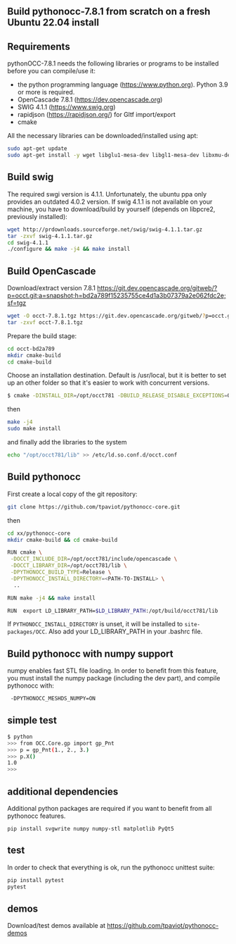 Build pythonocc-7.8.1 from scratch on a fresh Ubuntu 22.04 install
------------------------------------------------------------------

Requirements
------------

pythonOCC-7.8.1 needs the following libraries or programs to be installed before you
can compile/use it:

*   the python programming language (<https://www.python.org>). Python 3.9 or more is required.
*   OpenCascade 7.8.1 (<https://dev.opencascade.org>)
*   SWIG 4.1.1 (<https://www.swig.org>)
*   rapidjson (<https://rapidjson.org/>) for Gltf import/export
*   cmake

All the necessary libraries can be downloaded/installed using apt:
```bash
sudo apt-get update
sudo apt-get install -y wget libglu1-mesa-dev libgl1-mesa-dev libxmu-dev libxi-dev build-essential cmake libfreetype6-dev tk-dev python3-dev rapidjson-dev python3 git python3-pip libpcre2-dev
```

Build swig
----------
The required swgi version is 4.1.1. Unfortunately, the ubuntu ppa only provides an outdated 4.0.2 version. If swig 4.1.1 is not available on your machine, you have to download/build by yourself (depends on libpcre2, previously installed):
```bash
wget http://prdownloads.sourceforge.net/swig/swig-4.1.1.tar.gz
tar -zxvf swig-4.1.1.tar.gz
cd swig-4.1.1
./configure && make -j4 && make install
```

Build OpenCascade
-----------------
Download/extract version 7.8.1 https://git.dev.opencascade.org/gitweb/?p=occt.git;a=snapshot;h=bd2a789f15235755ce4d1a3b07379a2e062fdc2e;sf=tgz

```bash
wget -O occt-7.8.1.tgz https://git.dev.opencascade.org/gitweb/?p=occt.git;a=snapshot;h=bd2a789f15235755ce4d1a3b07379a2e062fdc2e;sf=tgz
tar -zxvf occt-7.8.1.tgz
```

Prepare the build stage:
```bash
cd occt-bd2a789
mkdir cmake-build
cd cmake-build
```

Choose an installation destination. Default is /usr/local, but it is better to set up
an other folder so that it's easier to work with concurrent versions.
```bash
$ cmake -DINSTALL_DIR=/opt/occt781 -DBUILD_RELEASE_DISABLE_EXCEPTIONS=OFF ..
```
then
```bash
make -j4
sudo make install
```
and finally add the libraries to the system
```bash
echo "/opt/occt781/lib" >> /etc/ld.so.conf.d/occt.conf
```

Build pythonocc
---------------
First create a local copy of the git repository:
```bash
git clone https://github.com/tpaviot/pythonocc-core.git
```
then
```bash
cd xx/pythonocc-core
mkdir cmake-build && cd cmake-build

RUN cmake \
 -DOCCT_INCLUDE_DIR=/opt/occt781/include/opencascade \
 -DOCCT_LIBRARY_DIR=/opt/occt781/lib \
 -DPYTHONOCC_BUILD_TYPE=Release \
 -DPYTHONOCC_INSTALL_DIRECTORY=<PATH-TO-INSTALL> \
  ..

RUN make -j4 && make install 

RUN  export LD_LIBRARY_PATH=$LD_LIBRARY_PATH:/opt/build/occt781/lib
```

If `PYTHONOCC_INSTALL_DIRECTORY` is unset, it will be installed to `site-packages/OCC`. Also add your LD_LIBRARY_PATH in your .bashrc file.

Build pythonocc with numpy support
----------------------------------
numpy enables fast STL file loading. In order to benefit from this feature, you must install the numpy package (including the dev part), and compile pythonocc with:
```bash
 -DPYTHONOCC_MESHDS_NUMPY=ON
```

simple test
-----------
```bash
$ python
>>> from OCC.Core.gp import gp_Pnt
>>> p = gp_Pnt(1., 2., 3.)
>>> p.X()
1.0
>>>
```

additional dependencies
-----------------------
Additional python packages are required if you want to benefit from all pythonocc features.
```
pip install svgwrite numpy numpy-stl matplotlib PyQt5
```

test
----
In order to check that everything is ok, run the pythonocc unittest suite:

```bash
pip install pytest
pytest
```

demos
-----
Download/test demos available at <https://github.com/tpaviot/pythonocc-demos>
